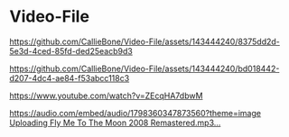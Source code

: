 # Video-File



https://github.com/CallieBone/Video-File/assets/143444240/8375dd2d-5e3d-4ced-85fd-ded25eacb9d3



https://github.com/CallieBone/Video-File/assets/143444240/bd018442-d207-4dc4-ae84-f53abcc118c3

https://www.youtube.com/watch?v=ZEcqHA7dbwM

https://audio.com/embed/audio/1798360347873560?theme=image
[Uploading Fly Me To The Moon 2008 Remastered.mp3…]()

